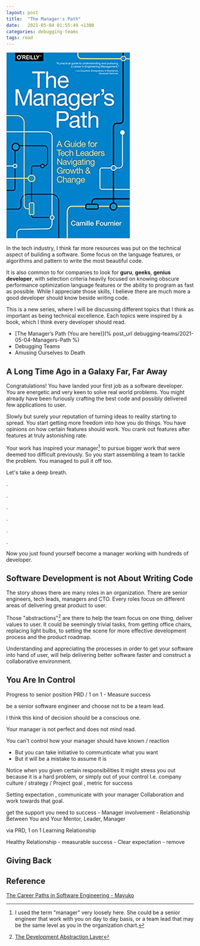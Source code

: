 ```yaml
---
layout: post
title:  "The Manager's Path"
date:   2021-05-04 01:55:49 +1300
categories: debugging-teams
tags: read
---
```


![The Manager's Path](/assets/book/the-managers-path.jpg)

In the tech industry, I think far more resources was put on the technical aspect of building a software. Some focus on the language features, or algorithms and pattern to write the most beautiful code.

It is also common to for companies to look for **guru**, **geeks**, **genius developer**, with selection criteria heavily focused on knowing obscure performance optimization language features or the ability to program as fast as possible. While I appreciate those skills, I believe there are much more a good developer should know beside writing code.

This is a new series, where I will be discussing different topics that I think as important as being technical excellence. Each topics were inspired by a book, which I think every developer should read.

* [The Manager’s Path (You are here)](% post_url debugging-teams/2021-05-04-Managers-Path %)
* Debugging Teams
* Amusing Ourselves to Death

## A Long Time Ago in a Galaxy Far, Far Away

Congratulations! You have landed your first job as a software developer. You are energetic and very keen to solve real world problems. You might already have been furiously crafting the best code and possibly delivered few applications to user.

Slowly but surely your reputation of turning ideas to reality starting to spread. You start getting more freedom into how you do things. You have opinions on how certain features should work. You crank out features after features at truly astonishing rate.

Your work has inspired your manager[^1] to pursue bigger work that were deemed too difficult previously. So you start assembling a team to tackle the problem. You managed to pull it off too.

Let's take a deep breath.

.

.

.

.

.

.

Now you just found yourself become a manager working with hundreds of developer.

## Software Development is not About Writing Code

The story shows there are many roles in an organization. There are senior engineers, tech leads, managers and CTO. Every roles focus on different areas of delivering great product to user.

Those "abstractions"[^2] are there to help the team focus on one thing, deliver values to user. It could be seemingly trivial tasks, from getting office chairs, replacing light bulbs, to setting the scene for more effective development process and the product roadmap.

Understanding and appreciating the processes in order to get your software into hand of user, will help delivering better software faster and construct a collaborative environment.

## You Are In Control



Progress to senior position
PRD / 1 on 1 - Measure success

be a senior software engineer and choose not to be a team lead.

I think this kind of decision should be a conscious one.

Your manager is not perfect and does not mind read.



You can't control how your manager should have known / reaction
- But you can take initiative to communticate what you want 
- But it will be a mistake to assume it is 

Notice when you given certain responsibilities
It might stress you out because it is a hard problem, or simply out of your control
I.e. company culture / strategy / Project goal , metric for success
 
Setting expectation , communicate with your manager 
Collaboration and work towards that goal.

get the support you need to success
	- Manager involvement
	- Relationship
		Between You and Your Mentor, Leader, Manager

via
PRD,
1 on 1
Learning Relationship

Healthy Relationship
	- measurable success
	- Clear expectation
	- remove 

## Giving Back




## Reference

[The Career Paths in Software Engineering - Mayuko](https://youtu.be/JAkGtHz9MLc)

[^1]: I used the term "manager" very loosely here. She could be a senior engineer that work with you on day to day basis, or a team lead that may be the same level as you in the organization chart.

[^2]: [The Development Abstraction Layer](https://www.joelonsoftware.com/2006/04/11/the-development-abstraction-layer-2/)
